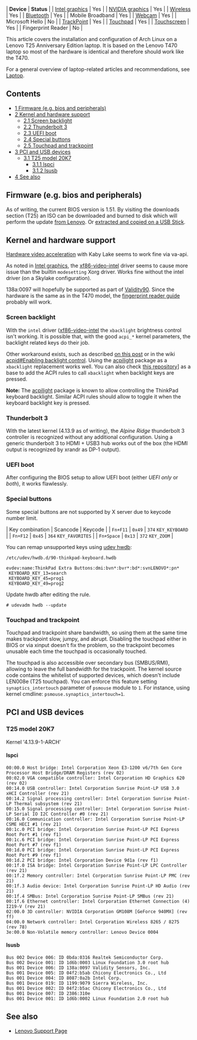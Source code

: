 | **Device** | **Status** |
| [Intel graphics](/index.php/Intel_graphics "Intel graphics") | Yes |
| [NVIDIA graphics](/index.php/NVIDIA "NVIDIA") | Yes |
| [Wireless](/index.php/Wireless "Wireless") | Yes |
| [Bluetooth](/index.php/Bluetooth "Bluetooth") | Yes |
| Mobile Broadband | Yes |
| [Webcam](/index.php/Webcam "Webcam") | Yes |
| Microsoft Hello | No |
| [TrackPoint](/index.php/TrackPoint "TrackPoint") | Yes |
| [Touchpad](/index.php/Touchpad "Touchpad") | Yes |
| [Touchscreen](/index.php/Touchscreen "Touchscreen") | Yes |
| Fingerprint Reader | No |

This article covers the installation and configuration of Arch Linux on a Lenovo T25 Anniversary Edition laptop. It is based on the Lenovo T470 laptop so most of the hardware is identical and therefore should work like the T470.

For a general overview of laptop-related articles and recommendations, see [Laptop](/index.php/Laptop "Laptop").

## Contents

*   [1 Firmware (e.g. bios and peripherals)](#Firmware_.28e.g._bios_and_peripherals.29)
*   [2 Kernel and hardware support](#Kernel_and_hardware_support)
    *   [2.1 Screen backlight](#Screen_backlight)
    *   [2.2 Thunderbolt 3](#Thunderbolt_3)
    *   [2.3 UEFI boot](#UEFI_boot)
    *   [2.4 Special buttons](#Special_buttons)
    *   [2.5 Touchpad and trackpoint](#Touchpad_and_trackpoint)
*   [3 PCI and USB devices](#PCI_and_USB_devices)
    *   [3.1 T25 model 20K7](#T25_model_20K7)
        *   [3.1.1 lspci](#lspci)
        *   [3.1.2 lsusb](#lsusb)
*   [4 See also](#See_also)

## Firmware (e.g. bios and peripherals)

As of writing, the current BIOS version is 1.51\. By visiting the downloads section (T25) an ISO can be downloaded and burned to disk which will perform the update [from Lenovo](https://pcsupport.lenovo.com/de/en/products/laptops-and-netbooks/thinkpad-t-series-laptops/thinkpad-t25-type-20k7/downloads). Or [extracted and copied on a USB Stick](http://www.thinkwiki.org/wiki/BIOS_Upgrade#Booting_from_a_USB_Flash_drive).

## Kernel and hardware support

[Hardware video acceleration](/index.php/Hardware_video_acceleration "Hardware video acceleration") with Kaby Lake seems to work fine via va-api.

As noted in [Intel graphics](/index.php/Intel_graphics "Intel graphics"), the [xf86-video-intel](https://www.archlinux.org/packages/?name=xf86-video-intel) driver seems to cause more issue than the builtin `modesetting` Xorg driver. Works fine without the intel driver (on a Skylake configuration).

138a:0097 will hopefully be supported as part of [Validity90](https://github.com/nmikhailov/Validity90). Since the hardware is the same as in the T470 model, the [fingerprint reader guide](/index.php/Lenovo_ThinkPad_T470#Fingerprint_reader "Lenovo ThinkPad T470") probably will work.

### Screen backlight

With the `intel` driver ([xf86-video-intel](https://www.archlinux.org/packages/?name=xf86-video-intel) the `xbacklight` brightness control isn't working. It is possible that, with the good `acpi_*` kernel parameters, the backlight related keys do their job.

Other workaround exists, such as described [on this post](https://bbs.archlinux.org/viewtopic.php?pid=1449243#p1449243) or in the wiki [acpid#Enabling backlight control](/index.php/Acpid#Enabling_backlight_control "Acpid"). Using the [acpilight](https://aur.archlinux.org/packages/acpilight/) package as a `xbacklight` replacement works well. You can also check [this repository](https://lab.knightsofnii.com/kristaba/tpacpi-backlight)] as a base to add the ACPI rules to call `xbacklight` when backlight keys are pressed.

**Note:** The [acpilight](https://aur.archlinux.org/packages/acpilight/) package is known to allow controlling the ThinkPad keyboard backlight. Similar ACPI rules should allow to toggle it when the keyboard backlight key is pressed.

### Thunderbolt 3

With the latest kernel (4.13.9 as of writing), the *Alpine Ridge* thunderbolt 3 controller is recognized without any additional configuration. Using a generic thunderbolt 3 to HDMI + USB3 hub works out of the box (the HDMI output is recognized by xrandr as DP-1 output).

### UEFI boot

After configuring the BIOS setup to allow UEFI boot (either *UEFI only* or *both*), it works flawlessly.

### Special buttons

Some special buttons are not supported by X server due to keycode number limit.

| Key combination | Scancode | Keycode |
| `Fn+F11` | `0x49` | `374` `KEY_KEYBOARD` |
| `Fn+F12` | `0x45` | `364` `KEY_FAVORITES` |
| `Fn+Space` | `0x13` | `372` `KEY_ZOOM` |

You can remap unsupported keys using [udev hwdb](/index.php/Map_scancodes_to_keycodes "Map scancodes to keycodes"):

 `/etc/udev/hwdb.d/90-thinkpad-keyboard.hwdb` 
```
evdev:name:ThinkPad Extra Buttons:dmi:bvn*:bvr*:bd*:svnLENOVO*:pn*
 KEYBOARD_KEY_13=search
 KEYBOARD_KEY_45=prog1
 KEYBOARD_KEY_49=prog2

```

Update hwdb after editing the rule.

```
# udevadm hwdb --update

```

### Touchpad and trackpoint

Touchpad and trackpoint share bandwidth, so using them at the same time makes trackpoint slow, jumpy, and abrupt. Disabling the touchpad either in BIOS or via xinput doesn't fix the problem, so the trackpoint becomes unusable each time the touchpad is occasionally touched.

The touchpad is also accessible over secondary bus (SMBUS/RMI), allowing to leave the full bandwidth for the trackpoint. The kernel source code contains the whitelist of supported devices, which doesn't include LEN008e (T25 touchpad). You can enforce this feature setting `synaptics_intertouch` parameter of `psmouse` module to `1`. For instance, using kernel cmdline: `psmouse.synaptics_intertouch=1`.

## PCI and USB devices

### T25 model 20K7

Kernel '4.13.9-1-ARCH'

#### lspci

```
00:00.0 Host bridge: Intel Corporation Xeon E3-1200 v6/7th Gen Core Processor Host Bridge/DRAM Registers (rev 02)
00:02.0 VGA compatible controller: Intel Corporation HD Graphics 620 (rev 02)
00:14.0 USB controller: Intel Corporation Sunrise Point-LP USB 3.0 xHCI Controller (rev 21)
00:14.2 Signal processing controller: Intel Corporation Sunrise Point-LP Thermal subsystem (rev 21)
00:15.0 Signal processing controller: Intel Corporation Sunrise Point-LP Serial IO I2C Controller #0 (rev 21)
00:16.0 Communication controller: Intel Corporation Sunrise Point-LP CSME HECI #1 (rev 21)
00:1c.0 PCI bridge: Intel Corporation Sunrise Point-LP PCI Express Root Port #1 (rev f1)
00:1c.6 PCI bridge: Intel Corporation Sunrise Point-LP PCI Express Root Port #7 (rev f1)
00:1d.0 PCI bridge: Intel Corporation Sunrise Point-LP PCI Express Root Port #9 (rev f1)
00:1d.2 PCI bridge: Intel Corporation Device 9d1a (rev f1)
00:1f.0 ISA bridge: Intel Corporation Sunrise Point-LP LPC Controller (rev 21)
00:1f.2 Memory controller: Intel Corporation Sunrise Point-LP PMC (rev 21)
00:1f.3 Audio device: Intel Corporation Sunrise Point-LP HD Audio (rev 21)
00:1f.4 SMBus: Intel Corporation Sunrise Point-LP SMBus (rev 21)
00:1f.6 Ethernet controller: Intel Corporation Ethernet Connection (4) I219-V (rev 21)
02:00.0 3D controller: NVIDIA Corporation GM108M [GeForce 940MX] (rev ff)
04:00.0 Network controller: Intel Corporation Wireless 8265 / 8275 (rev 78)
3e:00.0 Non-Volatile memory controller: Lenovo Device 0004

```

#### lsusb

```
Bus 002 Device 006: ID 0bda:0316 Realtek Semiconductor Corp. 
Bus 002 Device 001: ID 1d6b:0003 Linux Foundation 3.0 root hub
Bus 001 Device 006: ID 138a:0097 Validity Sensors, Inc. 
Bus 001 Device 005: ID 04f2:b5ab Chicony Electronics Co., Ltd 
Bus 001 Device 004: ID 8087:0a2b Intel Corp. 
Bus 001 Device 019: ID 1199:9079 Sierra Wireless, Inc. 
Bus 001 Device 002: ID 04f2:b5ac Chicony Electronics Co., Ltd 
Bus 001 Device 007: ID 2386:310e  
Bus 001 Device 001: ID 1d6b:0002 Linux Foundation 2.0 root hub

```

## See also

*   [Lenovo Support Page](https://pcsupport.lenovo.com/de/en/products/laptops-and-netbooks/thinkpad-t-series-laptops/thinkpad-t25-type-20k7?beta=false)